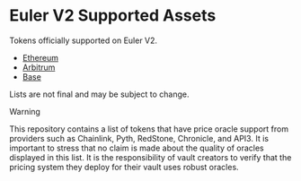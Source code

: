 # Euler V2 Supported Assets

Tokens officially supported on Euler V2.

- [Ethereum](ethereum.csv)
- [Arbitrum](arbitrum.csv)
- [Base](base.csv)

Lists are not final and may be subject to change.

> [!WARNING]  
> This repository contains a list of tokens that have price oracle support from providers such as Chainlink, Pyth, RedStone, Chronicle, and API3. It is important to stress that no claim is made about the quality of oracles displayed in this list. It is the responsibility of vault creators to verify that the pricing system they deploy for their vault uses robust oracles.
